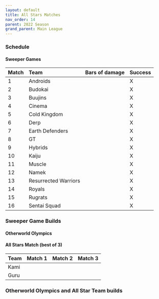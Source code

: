 ```yaml
---
layout: default
title: All Stars Matches
nav_order: 14
parent: 2022 Season
grand_parent: Main League
---
```

### Schedule

#### Sweeper Games

| Match | Team                 | Bars of damage | Success |
|:------|:---------------------|:---------------|:--------|
| 1     | Androids             |                | X       |
| 2     | Budokai              |                | X       |
| 3     | Buujins              |                | X       |
| 4     | Cinema               |                | X       |
| 5     | Cold Kingdom         |                | X       |  
| 6     | Derp                 |                | X       | 
| 7     | Earth Defenders      |                | X       | 
| 8     | GT                   |                | X       |
| 9     | Hybrids              |                | X       |
| 10    | Kaiju                |                | X       |
| 11    | Muscle               |                | X       | 
| 12    | Namek                |                | X       |
| 13    | Resurrected Warriors |                | X       |
| 14    | Royals               |                | X       | 
| 15    | Rugrats              |                | X       | 
| 16    | Sentai Squad         |                | X       |


### Sweeper Game Builds 


#### Otherworld Olympics



#### All Stars Match (best of 3)

| Team | Match 1 | Match 2 | Match 3 |
|:-----|:--------|:--------|:--------|
| Kami |         |         |         |
| Guru |         |         |         |




### Otherworld Olympics and All Star Team builds 

